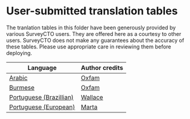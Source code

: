 # User-submitted translation tables

The tranlation tables in this folder have been generously provided by various SurveyCTO users. They are offered here as a courtesy to other users. SurveyCTO does not make any guarantees about the accuracy of these tables. Please use appropriate care in reviewing them before deploying.

|Language|Author credits|
|---|---|
|<a id="raw-url" href="https://github.com/surveycto/translation-tables/raw/master/webforms-user-submitted/scto-webforms-arabic.csv">Arabic</a>|[Oxfam](https://www.oxfam.org.uk/)|
|<a id="raw-url" href="https://github.com/surveycto/translation-tables/raw/master/webforms-user-submitted/scto-webforms-burmese.csv">Burmese</a>|[Oxfam](https://www.oxfam.org.uk/)|
|<a id="raw-url" href="https://github.com/surveycto/translation-tables/raw/master/webforms-user-submitted/scto-webforms-portuguese-BR.csv">Portuguese (Brazillian)</a>|[Wallace](https://github.com/wallace-df)|
|<a id="raw-url" href="https://github.com/surveycto/translation-tables/raw/master/webforms-user-submitted/scto-webforms-portuguese.csv">Portuguese (European)</a>|[Marta](https://github.com/martacto)|
